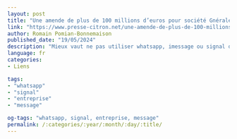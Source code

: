 ```yaml
---
layout: post
title: "Une amende de plus de 100 millions d’euros pour société Gnérale et BNP à cause… de whatsapp"
link: "https://www.presse-citron.net/une-amende-de-plus-de-100-millions-deuros-pour-societe-generale-et-bnp-a-cause-de-whatsapp"
author: Romain Pomian-Bonnemaison 
published_date: "19/05/2024"
description: "Mieux vaut ne pas utiliser whatsapp, imessage ou signal dans le cadre du travail… voici pourquoi."
language: fr
categories:
- Liens

tags:
- "whatsapp"
- "signal"
- "entreprise"
- "message"

og-tags: "whatsapp, signal, entreprise, message"
permalink: /:categories/:year/:month/:day/:title/
---
```

